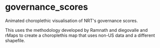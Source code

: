 # governance_scores
Animated choroplethic visualisation of NRT's governance scores.

This uses the methodology developed by Ramnath and diegovalle and rMaps to create a choroplethis map that uses non-US data and a different shapefile.


